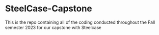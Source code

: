 # SteelCase-Capstone
This is the repo containing all of the coding conducted throughout the Fall semester 2023 for our capstone with Steelcase
